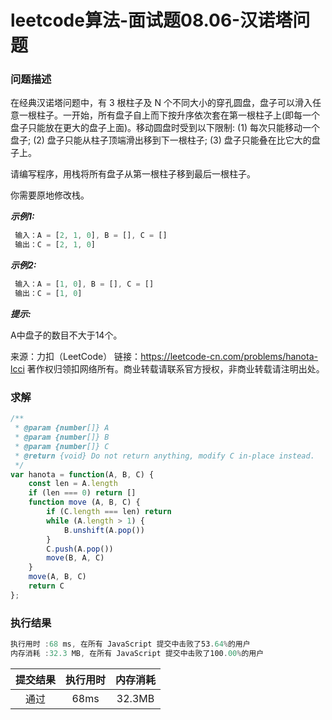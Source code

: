 # leetcode算法-面试题08.06-汉诺塔问题

### 问题描述

在经典汉诺塔问题中，有 3 根柱子及 N 个不同大小的穿孔圆盘，盘子可以滑入任意一根柱子。一开始，所有盘子自上而下按升序依次套在第一根柱子上(即每一个盘子只能放在更大的盘子上面)。移动圆盘时受到以下限制:
(1) 每次只能移动一个盘子;
(2) 盘子只能从柱子顶端滑出移到下一根柱子;
(3) 盘子只能叠在比它大的盘子上。

请编写程序，用栈将所有盘子从第一根柱子移到最后一根柱子。

你需要原地修改栈。

***示例1:***

```js
 输入：A = [2, 1, 0], B = [], C = []
 输出：C = [2, 1, 0]
```

***示例2:***

```js
 输入：A = [1, 0], B = [], C = []
 输出：C = [1, 0]
```

***提示:***

A中盘子的数目不大于14个。

来源：力扣（LeetCode）
链接：https://leetcode-cn.com/problems/hanota-lcci
著作权归领扣网络所有。商业转载请联系官方授权，非商业转载请注明出处。

### 求解

```js
/**
 * @param {number[]} A
 * @param {number[]} B
 * @param {number[]} C
 * @return {void} Do not return anything, modify C in-place instead.
 */
var hanota = function(A, B, C) {
    const len = A.length
    if (len === 0) return []
    function move (A, B, C) {
        if (C.length === len) return
        while (A.length > 1) {
            B.unshift(A.pop())
        }
        C.push(A.pop())
        move(B, A, C)
    }
    move(A, B, C)
    return C
};
```

### 执行结果

```js
执行用时 :68 ms, 在所有 JavaScript 提交中击败了53.64%的用户
内存消耗 :32.3 MB, 在所有 JavaScript 提交中击败了100.00%的用户
```

| 提交结果 | 执行用时 | 内存消耗 |
|:------:|:------:|:-------:|
|   通过  | 68ms  |  32.3MB |



